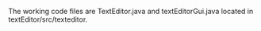 
The working code files are 
TextEditor.java and textEditorGui.java 
located in textEditor/src/texteditor.
